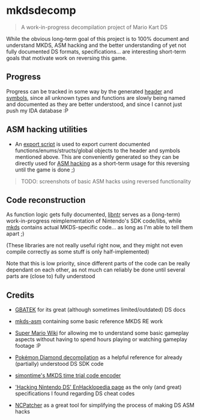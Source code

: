 # mkdsdecomp

> A work-in-progress decompilation project of Mario Kart DS

While the obvious long-term goal of this project is to 100% document and understand MKDS, ASM hacking and the better understanding of yet not fully documented DS formats, specifications... are interesting short-term goals that motivate work on reversing this game.

## Progress

Progress can be tracked in some way by the generated [header](include/mkds-decomp.h) and [symbols](include/symbols.x), since all unknown types and functions are slowly being named and documented as they are better understood, and since I cannot just push my IDA database :P

## ASM hacking utilities

- An [export script](export.py) is used to export current documented functions/enums/structs/global objects to the header and symbols mentioned above. This are conveniently generated so they can be directly used for [ASM hacking](asmhack-example) as a short-term usage for this reversing until the game is done ;)

> TODO: screenshots of basic ASM hacks using reversed functionality

## Code reconstruction

As function logic gets fully documented, [libntr](libntr) serves as a (long-term) work-in-progress reimplementation of Nintendo's SDK code/libs, while [mkds](mkds) contains actual MKDS-specific code... as long as I'm able to tell them apart ;)

(These libraries are not really useful right now, and they might not even compile correctly as some stuff is only half-implemented)

Note that this is low priority, since different parts of the code can be really dependant on each other, as not much can reliably be done until several parts are (close to) fully understood

## Credits

- [GBATEK](https://problemkaputt.de/gbatek.htm) for its great (although sometimes limited/outdated) DS docs

- [mkds-asm](https://github.com/rocoloco321/mkds-asm) containing some basic reference MKDS RE work

- [Super Mario Wiki](https://www.mariowiki.com/Mario_Kart_DS) for allowing me to understand some basic gameplay aspects without having to spend hours playing or watching gameplay footage :P

- [Pokémon Diamond decompilation](https://github.com/pret/pokediamond) as a helpful reference for already (partially) understood DS SDK code

- [simontime's MKDS time trial code encoder](https://github.com/simontime/MKDSTTEncoder)

- ['Hacking Nintendo DS' EnHacklopedia page](https://doc.kodewerx.org/hacking_nds.html) as the only (and great) specifications I found regarding DS cheat codes

- [NCPatcher](https://github.com/TheGameratorT/NCPatcher) as a great tool for simplifying the process of making DS ASM hacks
